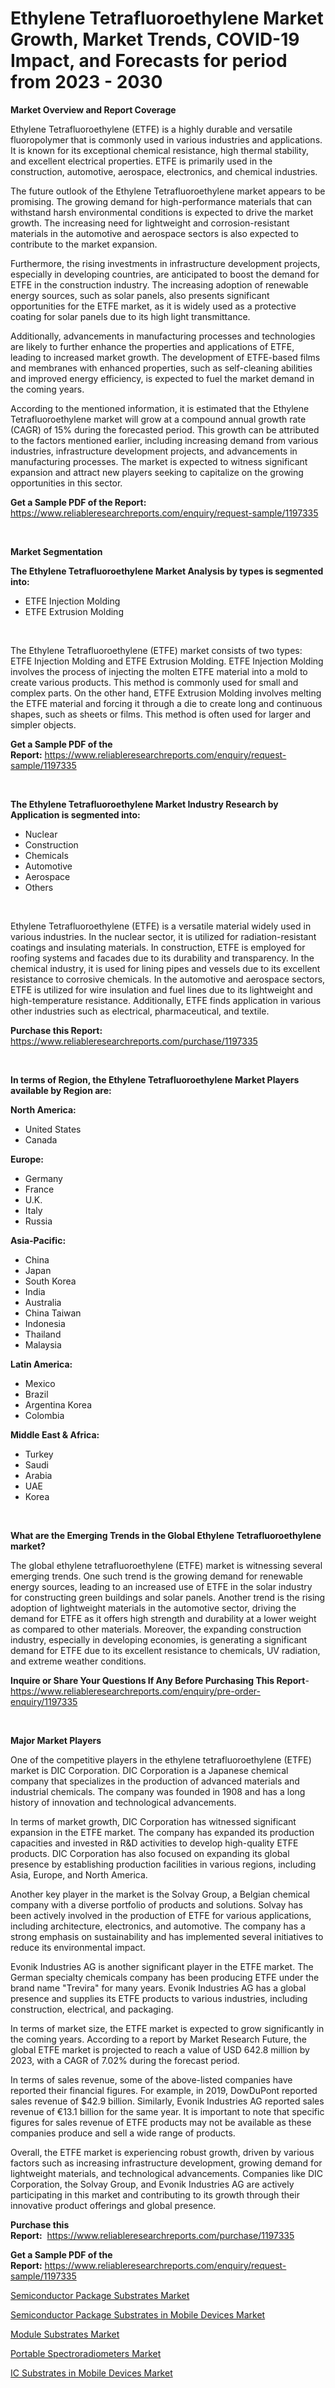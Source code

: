 <p><h1>Ethylene Tetrafluoroethylene Market Growth, Market Trends, COVID-19 Impact, and Forecasts for period from 2023 - 2030</h1></p><p><strong>Market Overview and Report Coverage</strong></p>
<p><p>Ethylene Tetrafluoroethylene (ETFE) is a highly durable and versatile fluoropolymer that is commonly used in various industries and applications. It is known for its exceptional chemical resistance, high thermal stability, and excellent electrical properties. ETFE is primarily used in the construction, automotive, aerospace, electronics, and chemical industries.</p><p>The future outlook of the Ethylene Tetrafluoroethylene market appears to be promising. The growing demand for high-performance materials that can withstand harsh environmental conditions is expected to drive the market growth. The increasing need for lightweight and corrosion-resistant materials in the automotive and aerospace sectors is also expected to contribute to the market expansion.</p><p>Furthermore, the rising investments in infrastructure development projects, especially in developing countries, are anticipated to boost the demand for ETFE in the construction industry. The increasing adoption of renewable energy sources, such as solar panels, also presents significant opportunities for the ETFE market, as it is widely used as a protective coating for solar panels due to its high light transmittance.</p><p>Additionally, advancements in manufacturing processes and technologies are likely to further enhance the properties and applications of ETFE, leading to increased market growth. The development of ETFE-based films and membranes with enhanced properties, such as self-cleaning abilities and improved energy efficiency, is expected to fuel the market demand in the coming years.</p><p>According to the mentioned information, it is estimated that the Ethylene Tetrafluoroethylene market will grow at a compound annual growth rate (CAGR) of 15% during the forecasted period. This growth can be attributed to the factors mentioned earlier, including increasing demand from various industries, infrastructure development projects, and advancements in manufacturing processes. The market is expected to witness significant expansion and attract new players seeking to capitalize on the growing opportunities in this sector.</p></p>
<p><strong>Get a Sample PDF of the Report:</strong> <a href="https://www.reliableresearchreports.com/enquiry/request-sample/1197335">https://www.reliableresearchreports.com/enquiry/request-sample/1197335</a></p>
<p>&nbsp;</p>
<p><strong>Market Segmentation</strong></p>
<p><strong>The Ethylene Tetrafluoroethylene Market Analysis by types is segmented into:</strong></p>
<p><ul><li>ETFE Injection Molding</li><li>ETFE Extrusion Molding</li></ul></p>
<p>&nbsp;</p>
<p><p>The Ethylene Tetrafluoroethylene (ETFE) market consists of two types: ETFE Injection Molding and ETFE Extrusion Molding. ETFE Injection Molding involves the process of injecting the molten ETFE material into a mold to create various products. This method is commonly used for small and complex parts. On the other hand, ETFE Extrusion Molding involves melting the ETFE material and forcing it through a die to create long and continuous shapes, such as sheets or films. This method is often used for larger and simpler objects.</p></p>
<p><strong>Get a Sample PDF of the Report:</strong>&nbsp;<a href="https://www.reliableresearchreports.com/enquiry/request-sample/1197335">https://www.reliableresearchreports.com/enquiry/request-sample/1197335</a></p>
<p>&nbsp;</p>
<p><strong>The Ethylene Tetrafluoroethylene Market Industry Research by Application is segmented into:</strong></p>
<p><ul><li>Nuclear</li><li>Construction</li><li>Chemicals</li><li>Automotive</li><li>Aerospace</li><li>Others</li></ul></p>
<p>&nbsp;</p>
<p><p>Ethylene Tetrafluoroethylene (ETFE) is a versatile material widely used in various industries. In the nuclear sector, it is utilized for radiation-resistant coatings and insulating materials. In construction, ETFE is employed for roofing systems and facades due to its durability and transparency. In the chemical industry, it is used for lining pipes and vessels due to its excellent resistance to corrosive chemicals. In the automotive and aerospace sectors, ETFE is utilized for wire insulation and fuel lines due to its lightweight and high-temperature resistance. Additionally, ETFE finds application in various other industries such as electrical, pharmaceutical, and textile.</p></p>
<p><strong>Purchase this Report:</strong>&nbsp; <a href="https://www.reliableresearchreports.com/purchase/1197335">https://www.reliableresearchreports.com/purchase/1197335</a></p>
<p>&nbsp;</p>
<p><strong>In terms of Region, the Ethylene Tetrafluoroethylene Market Players available by Region are:</strong></p>
<p>
    <p> <strong> North America: </strong>
        <ul>
            <li>United States</li>
            <li>Canada</li>
        </ul>
        </p> 
    <p> <strong> Europe: </strong>
        <ul>
            <li>Germany</li>
            <li>France</li>
            <li>U.K.</li>
            <li>Italy</li>
            <li>Russia</li>
        </ul>
        </p> 
    <p> <strong> Asia-Pacific: </strong>
        <ul>
            <li>China</li>
            <li>Japan</li>
            <li>South Korea</li>
            <li>India</li>
            <li>Australia</li>
            <li>China Taiwan</li>
            <li>Indonesia</li>
            <li>Thailand</li>
            <li>Malaysia</li>
        </ul>
        </p> 
    <p> <strong> Latin America: </strong>
        <ul>
            <li>Mexico</li>
            <li>Brazil</li>
            <li>Argentina Korea</li>
            <li>Colombia</li>
        </ul>
        </p> 
    <p> <strong> Middle East & Africa: </strong>
        <ul>
            <li>Turkey</li>
            <li>Saudi</li>
            <li>Arabia</li>
            <li>UAE</li>
            <li>Korea</li>
        </ul>
    </p>
    </p>
<p>&nbsp;</p>
<p><strong>What are the Emerging Trends in the Global Ethylene Tetrafluoroethylene market?</strong></p>
<p><p>The global ethylene tetrafluoroethylene (ETFE) market is witnessing several emerging trends. One such trend is the growing demand for renewable energy sources, leading to an increased use of ETFE in the solar industry for constructing green buildings and solar panels. Another trend is the rising adoption of lightweight materials in the automotive sector, driving the demand for ETFE as it offers high strength and durability at a lower weight as compared to other materials. Moreover, the expanding construction industry, especially in developing economies, is generating a significant demand for ETFE due to its excellent resistance to chemicals, UV radiation, and extreme weather conditions.</p></p>
<p><strong>Inquire or Share Your Questions If Any Before Purchasing This Report</strong>- <a href="https://www.reliableresearchreports.com/enquiry/pre-order-enquiry/1197335">https://www.reliableresearchreports.com/enquiry/pre-order-enquiry/1197335</a></p>
<p>&nbsp;</p>
<p><strong>Major Market Players</strong></p>
<p><p>One of the competitive players in the ethylene tetrafluoroethylene (ETFE) market is DIC Corporation. DIC Corporation is a Japanese chemical company that specializes in the production of advanced materials and industrial chemicals. The company was founded in 1908 and has a long history of innovation and technological advancements.</p><p>In terms of market growth, DIC Corporation has witnessed significant expansion in the ETFE market. The company has expanded its production capacities and invested in R&D activities to develop high-quality ETFE products. DIC Corporation has also focused on expanding its global presence by establishing production facilities in various regions, including Asia, Europe, and North America.</p><p>Another key player in the market is the Solvay Group, a Belgian chemical company with a diverse portfolio of products and solutions. Solvay has been actively involved in the production of ETFE for various applications, including architecture, electronics, and automotive. The company has a strong emphasis on sustainability and has implemented several initiatives to reduce its environmental impact.</p><p>Evonik Industries AG is another significant player in the ETFE market. The German specialty chemicals company has been producing ETFE under the brand name "Trevira" for many years. Evonik Industries AG has a global presence and supplies its ETFE products to various industries, including construction, electrical, and packaging.</p><p>In terms of market size, the ETFE market is expected to grow significantly in the coming years. According to a report by Market Research Future, the global ETFE market is projected to reach a value of USD 642.8 million by 2023, with a CAGR of 7.02% during the forecast period.</p><p>In terms of sales revenue, some of the above-listed companies have reported their financial figures. For example, in 2019, DowDuPont reported sales revenue of $42.9 billion. Similarly, Evonik Industries AG reported sales revenue of €13.1 billion for the same year. It is important to note that specific figures for sales revenue of ETFE products may not be available as these companies produce and sell a wide range of products.</p><p>Overall, the ETFE market is experiencing robust growth, driven by various factors such as increasing infrastructure development, growing demand for lightweight materials, and technological advancements. Companies like DIC Corporation, the Solvay Group, and Evonik Industries AG are actively participating in this market and contributing to its growth through their innovative product offerings and global presence.</p></p>
<p><strong>Purchase this Report:</strong>&nbsp;&nbsp;<a href="https://www.reliableresearchreports.com/purchase/1197335">https://www.reliableresearchreports.com/purchase/1197335</a></p>
<p></p>
<p><strong>Get a Sample PDF of the Report:</strong>&nbsp;<a href="https://www.reliableresearchreports.com/enquiry/request-sample/1197335">https://www.reliableresearchreports.com/enquiry/request-sample/1197335</a></p>
<p><p><a href="https://medium.com/@blow.allow.stir/semiconductor-package-substrates-market-competitive-analysis-market-trends-and-forecast-to-2030-9e57bde323dc">Semiconductor Package Substrates Market</a></p><p><a href="https://medium.com/@favor.case.flash/semiconductor-package-substrates-in-mobile-devices-market-furnishes-information-on-market-share-5fbc58830129">Semiconductor Package Substrates in Mobile Devices Market</a></p><p><a href="https://medium.com/@under.noon.tower/module-substrates-market-insight-market-trends-growth-forecasted-from-2023-to-2030-1f5125d4be42">Module Substrates Market</a></p><p><a href="https://medium.com/@malliekozey2023/portable-spectroradiometers-market-outlook-industry-overview-and-forecast-2023-to-2030-b8de59e98a82">Portable Spectroradiometers Market</a></p><p><a href="https://medium.com/@half.skull.am/ic-substrates-in-mobile-devices-market-comprehensive-assessment-by-type-application-and-14d7513e2c7a">IC Substrates in Mobile Devices Market</a></p></p>